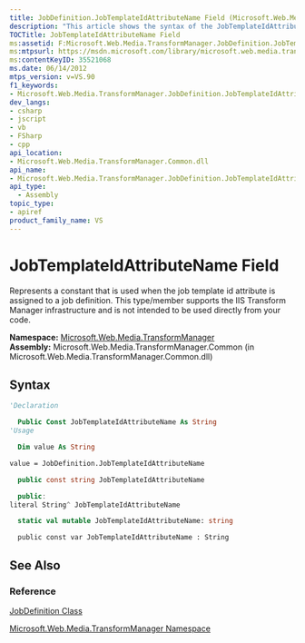 ```yaml
---
title: JobDefinition.JobTemplateIdAttributeName Field (Microsoft.Web.Media.TransformManager)
description: "This article shows the syntax of the JobTemplateIdAttributeName Field, which represents a constant that is used when the job template id attribute is assigned to a job definition."
TOCTitle: JobTemplateIdAttributeName Field
ms:assetid: F:Microsoft.Web.Media.TransformManager.JobDefinition.JobTemplateIdAttributeName
ms:mtpsurl: https://msdn.microsoft.com/library/microsoft.web.media.transformmanager.jobdefinition.jobtemplateidattributename(v=VS.90)
ms:contentKeyID: 35521068
ms.date: 06/14/2012
mtps_version: v=VS.90
f1_keywords:
- Microsoft.Web.Media.TransformManager.JobDefinition.JobTemplateIdAttributeName
dev_langs:
- csharp
- jscript
- vb
- FSharp
- cpp
api_location:
- Microsoft.Web.Media.TransformManager.Common.dll
api_name:
- Microsoft.Web.Media.TransformManager.JobDefinition.JobTemplateIdAttributeName
api_type:
  - Assembly
topic_type:
- apiref
product_family_name: VS
---
```


# JobTemplateIdAttributeName Field

Represents a constant that is used when the job template id attribute is assigned to a job definition. This type/member supports the IIS Transform Manager infrastructure and is not intended to be used directly from your code.

**Namespace:**  [Microsoft.Web.Media.TransformManager](microsoft-web-media-transformmanager-namespace.md)  
**Assembly:**  Microsoft.Web.Media.TransformManager.Common (in Microsoft.Web.Media.TransformManager.Common.dll)

## Syntax

```vb
'Declaration

  Public Const JobTemplateIdAttributeName As String
'Usage

  Dim value As String

value = JobDefinition.JobTemplateIdAttributeName
```

```csharp
  public const string JobTemplateIdAttributeName
```

```cpp
  public:
literal String^ JobTemplateIdAttributeName
```

``` fsharp
  static val mutable JobTemplateIdAttributeName: string
```

```jscript
  public const var JobTemplateIdAttributeName : String
```

## See Also

### Reference

[JobDefinition Class](jobdefinition-class-microsoft-web-media-transformmanager.md)

[Microsoft.Web.Media.TransformManager Namespace](microsoft-web-media-transformmanager-namespace.md)
